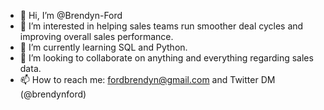 - 👋 Hi, I’m @Brendyn-Ford
- 👀 I’m interested in helping sales teams run smoother deal cycles and improving overall sales performance.
- 🌱 I’m currently learning SQL and Python.
- 💞️ I’m looking to collaborate on anything and everything regarding sales data.
- 📫 How to reach me: fordbrendyn@gmail.com and Twitter DM (@brendynford)

<!---
Brendyn-Ford/Brendyn-Ford is a ✨ special ✨ repository because its `README.md` (this file) appears on your GitHub profile.
You can click the Preview link to take a look at your changes.
--->
